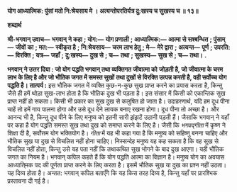 **योग आध्यात्मिक: पुंसां मतो नि:श्रेयसाय मे ।** **अत्यन्तोपरतिर्यत्र दु:खस्य च सुखस्य च ॥ १३॥** 

**शब्दार्थ** 

**श्री-भगवान् उवाच—** **भगवान् ने कहा** **; योग:—** **योग प्रणाली** **; आध्यात्मिक:—** **आत्मा से सश्बन्धित** **; पुंसाम्—** **जीवों** **का** **; मत:—** **स्वीकृत है** **; नि:श्रेयसाय—** **चरम लाभ हेतु** **; मे—** **मेरे द्वारा** **; अत्यन्त—** **पूर्ण** **; उपरति:—** **विरक्ति** **; यत्र—** **जहाँ** **;** **दु:खस्य—** **दुख से** **; च—** **तथा** **; सुखस्य—** **सुख से** **; च—** **तथा।** **.** 

**भगवान् ने उत्तर दिया : जो योग पद्धति भगवान् तथा व्यक्तिगत जीवात्मा को** **जोड़ती है, जो जीवात्मा के चरम लाभ के लिए है और जो भौतिक जगत में समस्त सुखों** **तथा दुखों से विरक्ति उत्पन्न करती है, वही सर्वोच्च योग पद्धति है।** **तात्पर्य :** इस भौतिक जगत में व्यक्ति कुछ-न-कुछ सुख प्राप्त करने का प्रयास करता है, किन्तु जैसे ही हमें थोड़ा सुख-लाभ होता है कि भौतिक दुख भी पड़ता है। इस संसार में किसी को एकान्तिक सुख प्राप्त नहीं हो सकता। किसी भी प्रकार का सुख दुख से कलुषित हो जाता है। उदाहरणार्थ, यदि हम दूध पीना चाहें तो हमें गाय पालना होगा और उसे दूध देने लायक बनाए रखना होगा। दूध पीना तो अच्छा है। और आनन्द भी है, किन्तु दूध पीने के लिए मनुष्य को इतनी सारी झंझटें उठानी पड़ती हैं। जैसाकि भगवान् ने यहाँ पर कहा है योग पद्धति समस्त सुख तथा दुख को समाप्त करने के लिए है। जैसी कि *भगवद्गीता* में कृष्ण ने शिक्षा दी है, सर्वोत्तम योग भक्तियोग है। *गीता* में यह भी कहा गया है कि मनुष्य को सहिष्णु बनना चाहिए और भौतिक सुख या दुख से विचलित नहीं होना चाहिए। निस्सन्देह मनुष्य यह कह सकता है कि वह सुख से विचलित नहीं होता, किन्तु उसे यह पता नहीं कि तथाकथित सुख भोगने के बाद दुख आएगा। यही भौतिक जगत का नियम है। भगवान् कपिल कहते हैं कि योग पद्धति आत्मा का विज्ञान है। मनुष्य योग का अवयास आध्याति्मक पद की पूर्णता प्राप्त करने के लिए करता है। इसमें भौतिक सुख या दुख का प्रश्न नहीं उठता। यह दिव्य होता है। अन्तत: भगवान् कपिल बताएँगे कि यह किस तरह दिव्य है, किन्तु यहाँ पर प्रारश्भिक प्रस्तावना दी गई है।  